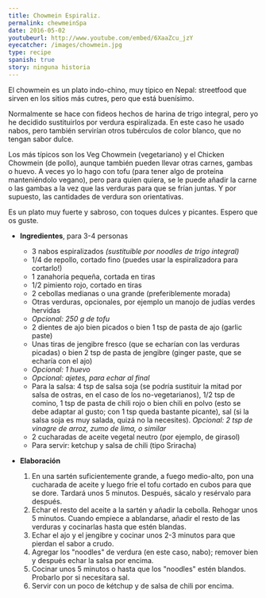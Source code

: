 ```yaml
---
title: Chowmein Espiraliz.
permalink: chewmeinSpa
date: 2016-05-02
youtubeurl: http://www.youtube.com/embed/6XaaZcu_jzY
eyecatcher: /images/chowmein.jpg
type: recipe
spanish: true
story: ninguna historia
---
```


El chowmein es un plato indo-chino, muy típico en Nepal: streetfood que sirven en los sitios más cutres, pero que está buenísimo. 

Normalmente se hace con fideos hechos de harina de trigo integral, pero yo he decidido sustituirlos por verdura espiralizada. En este caso he usado nabos, pero también servirían otros tubérculos de color blanco, que no tengan sabor dulce. 

Los más típicos son los Veg Chowmein (vegetariano) y el Chicken Chowmein (de pollo), aunque también pueden llevar otras carnes, gambas o huevo. A veces yo lo hago con tofu (para tener algo de proteína manteniéndolo vegano), pero para quien quiera, se le puede añadir la carne o las gambas a la vez que las verduras para que se frían juntas. Y por supuesto, las cantidades de verdura son orientativas.

Es un plato muy fuerte y sabroso, con toques dulces y picantes. Espero que os guste.

* **Ingredientes**, para 3-4 personas
  - 3 nabos espiralizados _(sustituible por noodles de trigo integral)_
  - 1/4 de repollo, cortado fino (puedes usar la espiralizadora para cortarlo!)
  - 1 zanahoria pequeña, cortada en tiras
  - 1/2 pimiento rojo, cortado en tiras
  - 2 cebollas medianas o una grande (preferiblemente morada)
  - Otras verduras, opcionales, por ejemplo un manojo de judías verdes hervidas
  - _Opcional: 250 g de tofu_
  - 2 dientes de ajo bien picados o bien 1 tsp de pasta de ajo (garlic paste)
  - Unas tiras de jengibre fresco (que se echarían con las verduras picadas) o bien 2 tsp de pasta de jengibre (ginger paste, que se echaría con el ajo)
  - _Opcional: 1 huevo_
  - _Opcional: ajetes, para echar al final_
  - Para la salsa: 4 tsp de salsa soja (se podría sustituir la mitad por salsa de ostras, en el caso de los no-vegetarianos), 1/2 tsp de comino, 1 tsp de pasta de chili rojo o bien chili en polvo (esto se debe adaptar al gusto; con 1 tsp queda bastante picante), sal (si la salsa soja es muy salada, quizá no la necesites). _Opcional: 2 tsp de vinagre de arroz, zumo de lima, o similar_
  - 2 cucharadas de aceite vegetal neutro (por ejemplo, de girasol)
  - Para servir: ketchup y salsa de chili (tipo Sriracha)

* **Elaboración**
  1. En una sartén suficientemente grande,  a fuego medio-alto, pon una cucharada de aceite y luego fríe el tofu cortado en cubos para que se dore. Tardará unos 5 minutos. Después, sácalo y resérvalo para después. 
  2. Echar el resto del aceite a la sartén y añadir la cebolla. Rehogar unos 5 minutos. Cuando empiece a ablandarse, añadir el resto de las verduras y cocinarlas hasta que estén blandas. 
  3. Echar el ajo y el jengibre y cocinar unos 2-3 minutos para que pierdan el sabor a crudo.
  4. Agregar los "noodles" de verdura (en este caso, nabo); remover bien y después echar la salsa por encima.
  5. Cocinar unos 5 minutos o hasta que los "noodles" estén blandos. Probarlo por si necesitara sal. 
  6. Servir con un poco de kétchup y de salsa de chili por encima.
